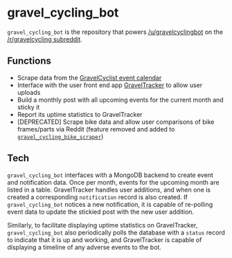 # gravel_cycling_bot

`gravel_cycling_bot` is the repository that powers [/u/gravelcyclingbot](https://reddit.com/u/gravelcyclingbot) on the [/r/gravelcycling subreddit](https://reddit.com/r/gravelcycling). 

## Functions

- Scrape data from the [GravelCyclist event calendar](https://gravelcyclist.com/)
- Interface with the user front end app [GravelTracker](http://graveltracker.com) to allow user uploads
- Build a monthly post with all upcoming events for the current month and sticky it
- Report its uptime statistics to GravelTracker
- \[DEPRECATED] Scrape bike data and allow user comparisons of bike frames/parts via Reddit (feature removed and added to [`gravel_cycling_bike_scraper`](https://github.com/GravelTracker/gravel_cycling_bike_scraper))

## Tech

`gravel_cycling_bot` interfaces with a MongoDB backend to create event and notification data. Once per month, events for the upcoming month are listed in a table. GravelTracker handles user additions, and when one is created a corresponding `notification` record is also created. If `gravel_cycling_bot` notices a new notification, it is capable of re-polling event data to update the stickied post with the new user addition.

Similarly, to facilitate displaying uptime statistics on GravelTracker, `gravel_cycling_bot` also periodically polls the database with a `status` record to indicate that it is up and working, and GravelTracker is capable of displaying a timeline of any adverse events to the bot.